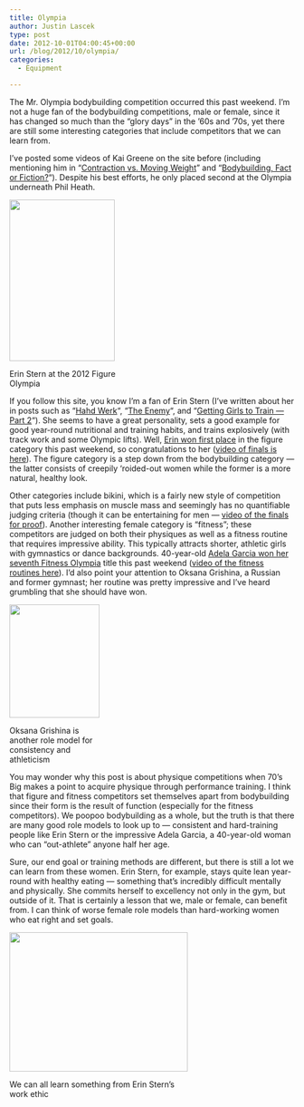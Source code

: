 ```yaml
---
title: Olympia
author: Justin Lascek
type: post
date: 2012-10-01T04:00:45+00:00
url: /blog/2012/10/olympia/
categories:
  - Equipment

---
```

The Mr. Olympia bodybuilding competition occurred this past weekend. I&#8217;m not a huge fan of the bodybuilding competitions, male or female, since it has changed so much than the &#8220;glory days&#8221; in the &#8217;60s and &#8217;70s, yet there are still some interesting categories that include competitors that we can learn from.

I&#8217;ve posted some videos of Kai Greene on the site before (including mentioning him in &#8220;<a href="/blog/2012/02/contraction-vs-moving-weight/" target="_blank">Contraction vs. Moving Weight</a>&#8221; and &#8220;<a href="/blog/2012/03/bodybuilding-fact-or-fiction/" target="_blank">Bodybuilding, Fact or Fiction?</a>&#8220;). Despite his best efforts, he only placed second at the Olympia underneath Phil Heath.

<div id="attachment_7871" style="width: 196px" class="wp-caption alignright">
  <a href="/2012/10/2012-olympia-weekend-erin-stern-wins-figure-olympia_a.jpg"><img aria-describedby="caption-attachment-7871" data-attachment-id="7871" data-permalink="/blog/2012/10/olympia/2012-olympia-weekend-erin-stern-wins-figure-olympia_a/" data-orig-file="/2012/10/2012-olympia-weekend-erin-stern-wins-figure-olympia_a.jpg" data-orig-size="186,285" data-comments-opened="1" data-image-meta="{&quot;aperture&quot;:&quot;0&quot;,&quot;credit&quot;:&quot;&quot;,&quot;camera&quot;:&quot;&quot;,&quot;caption&quot;:&quot;&quot;,&quot;created_timestamp&quot;:&quot;0&quot;,&quot;copyright&quot;:&quot;&quot;,&quot;focal_length&quot;:&quot;0&quot;,&quot;iso&quot;:&quot;0&quot;,&quot;shutter_speed&quot;:&quot;0&quot;,&quot;title&quot;:&quot;&quot;}" data-image-title="2012-olympia-weekend-erin-stern-wins-figure-olympia_a" data-image-description="" data-medium-file="/2012/10/2012-olympia-weekend-erin-stern-wins-figure-olympia_a-130x200.jpg" data-large-file="/2012/10/2012-olympia-weekend-erin-stern-wins-figure-olympia_a.jpg" class="size-full wp-image-7871" title="2012-olympia-weekend-erin-stern-wins-figure-olympia_a" src="/2012/10/2012-olympia-weekend-erin-stern-wins-figure-olympia_a.jpg" alt="" width="186" height="285" srcset="/2012/10/2012-olympia-weekend-erin-stern-wins-figure-olympia_a.jpg 186w, /2012/10/2012-olympia-weekend-erin-stern-wins-figure-olympia_a-97x150.jpg 97w, /2012/10/2012-olympia-weekend-erin-stern-wins-figure-olympia_a-130x200.jpg 130w" sizes="(max-width: 186px) 100vw, 186px" /></a>
  
  <p id="caption-attachment-7871" class="wp-caption-text">
    Erin Stern at the 2012 Figure Olympia
  </p>
</div>

If you follow this site, you know I&#8217;m a fan of Erin Stern (I&#8217;ve written about her in posts such as &#8220;<a href="/blog/2012/03/hahd-werk/" target="_blank">Hahd Werk</a>&#8220;, &#8220;<a href="/blog/2012/07/the-enemy/" target="_blank">The Enemy</a>&#8220;, and &#8220;<a href="/blog/2011/09/getting-girls-to-train-2/" target="_blank">Getting Girls to Train &#8212; Part 2</a>&#8220;). She seems to have a great personality, sets a good example for good year-round nutritional and training habits, and trains explosively (with track work and some Olympic lifts). Well, <a href="http://www.bodybuilding.com/fun/2012-olympia-weekend-erin-stern-wins-figure-olympia.html" target="_blank">Erin won first place</a> in the figure category this past weekend, so congratulations to her (<a href="http://streaming.bodybuilding.com/2012-olympia-webcast/?q=figure-finals-introductions-replay" target="_blank">video of finals is here</a>). The figure category is a step down from the bodybuilding category &#8212; the latter consists of creepily &#8216;roided-out women while the former is a more natural, healthy look.

Other categories include bikini, which is a fairly new style of competition that puts less emphasis on muscle mass and seemingly has no quantifiable judging criteria (though it can be entertaining for men &#8212; <a href="http://streaming.bodybuilding.com/2012-olympia-webcast/?q=bikini-olympia-confirmation-replay" target="_blank">video of the finals for proof</a>). Another interesting female category is &#8220;fitness&#8221;; these competitors are judged on both their physiques as well as a fitness routine that requires impressive ability. This typically attracts shorter, athletic girls with gymnastics or dance backgrounds. 40-year-old <a href="http://www.bodybuilding.com/fun/2012-olympia-weekend-adela-garcia-wins-seventh-fitness-olympia.html" target="_blank">Adela Garcia won her seventh Fitness Olympia</a> title this past weekend (<a href="http://streaming.bodybuilding.com/2012-olympia-webcast/?q=fitness-olympia-routine-finals-replay" target="_blank">video of the fitness routines here</a>). I&#8217;d also point your attention to Oksana Grishina, a Russian and former gymnast; her routine was pretty impressive and I&#8217;ve heard grumbling that she should have won.

<div id="attachment_7872" style="width: 169px" class="wp-caption alignright">
  <a href="/2012/10/32d39_ORIG-Oksana_Grishina.jpg"><img aria-describedby="caption-attachment-7872" data-attachment-id="7872" data-permalink="/blog/2012/10/olympia/32d39_orig-oksana_grishina/" data-orig-file="/2012/10/32d39_ORIG-Oksana_Grishina.jpg" data-orig-size="328,412" data-comments-opened="1" data-image-meta="{&quot;aperture&quot;:&quot;0&quot;,&quot;credit&quot;:&quot;&quot;,&quot;camera&quot;:&quot;&quot;,&quot;caption&quot;:&quot;&quot;,&quot;created_timestamp&quot;:&quot;0&quot;,&quot;copyright&quot;:&quot;&quot;,&quot;focal_length&quot;:&quot;0&quot;,&quot;iso&quot;:&quot;0&quot;,&quot;shutter_speed&quot;:&quot;0&quot;,&quot;title&quot;:&quot;&quot;}" data-image-title="32d39_ORIG-Oksana_Grishina" data-image-description="" data-medium-file="/2012/10/32d39_ORIG-Oksana_Grishina-159x200.jpg" data-large-file="/2012/10/32d39_ORIG-Oksana_Grishina.jpg" class="wp-image-7872 " title="32d39_ORIG-Oksana_Grishina" src="/2012/10/32d39_ORIG-Oksana_Grishina-159x200.jpg" alt="" width="159" height="200" srcset="/2012/10/32d39_ORIG-Oksana_Grishina-159x200.jpg 159w, /2012/10/32d39_ORIG-Oksana_Grishina-119x150.jpg 119w, /2012/10/32d39_ORIG-Oksana_Grishina-238x300.jpg 238w, /2012/10/32d39_ORIG-Oksana_Grishina.jpg 328w" sizes="(max-width: 159px) 100vw, 159px" /></a>
  
  <p id="caption-attachment-7872" class="wp-caption-text">
    Oksana Grishina is another role model for consistency and athleticism
  </p>
</div>

You may wonder why this post is about physique competitions when 70&#8217;s Big makes a point to acquire physique through performance training. I think that figure and fitness competitors set themselves apart from bodybuilding since their form is the result of function (especially for the fitness competitors). We poopoo bodybuilding as a whole, but the truth is that there are many good role models to look up to &#8212; consistent and hard-training people like Erin Stern or the impressive Adela Garcia, a 40-year-old woman who can &#8220;out-athlete&#8221; anyone half her age.

Sure, our end goal or training methods are different, but there is still a lot we can learn from these women. Erin Stern, for example, stays quite lean year-round with healthy eating &#8212; something that&#8217;s incredibly difficult mentally and physically. She commits herself to excellency not only in the gym, but outside of it. That is certainly a lesson that we, male or female, can benefit from. I can think of worse female role models than hard-working women who eat right and set goals.

<div id="attachment_6547" style="width: 325px" class="wp-caption alignleft">
  <a href="/2012/03/stern.jpg"><img aria-describedby="caption-attachment-6547" data-attachment-id="6547" data-permalink="/blog/2012/03/hahd-werk/stern/" data-orig-file="/2012/03/stern.jpg" data-orig-size="450,351" data-comments-opened="1" data-image-meta="{&quot;aperture&quot;:&quot;0&quot;,&quot;credit&quot;:&quot;&quot;,&quot;camera&quot;:&quot;&quot;,&quot;caption&quot;:&quot;&quot;,&quot;created_timestamp&quot;:&quot;0&quot;,&quot;copyright&quot;:&quot;&quot;,&quot;focal_length&quot;:&quot;0&quot;,&quot;iso&quot;:&quot;0&quot;,&quot;shutter_speed&quot;:&quot;0&quot;,&quot;title&quot;:&quot;&quot;}" data-image-title="stern" data-image-description="" data-medium-file="/2012/03/stern.jpg" data-large-file="/2012/03/stern.jpg" class="wp-image-6547 " title="stern" src="/2012/03/stern.jpg" alt="" width="315" height="246" /></a>
  
  <p id="caption-attachment-6547" class="wp-caption-text">
    We can all learn something from Erin Stern&#8217;s work ethic
  </p>
</div>

&nbsp;
